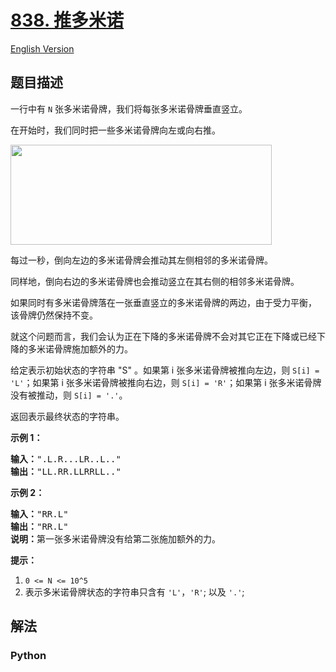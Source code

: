 # [838. 推多米诺](https://leetcode-cn.com/problems/push-dominoes)

[English Version](/leetcode/0800-0899/0838.Push%20Dominoes/README_EN.md)

## 题目描述

<!-- 这里写题目描述 -->

<p>一行中有 <code>N</code> 张多米诺骨牌，我们将每张多米诺骨牌垂直竖立。</p>

<p>在开始时，我们同时把一些多米诺骨牌向左或向右推。</p>

<p><img alt="" src="https://aliyun-lc-upload.oss-cn-hangzhou.aliyuncs.com/aliyun-lc-upload/uploads/2018/05/19/domino.png" style="height: 160px; width: 418px;"></p>

<p>每过一秒，倒向左边的多米诺骨牌会推动其左侧相邻的多米诺骨牌。</p>

<p>同样地，倒向右边的多米诺骨牌也会推动竖立在其右侧的相邻多米诺骨牌。</p>

<p>如果同时有多米诺骨牌落在一张垂直竖立的多米诺骨牌的两边，由于受力平衡， 该骨牌仍然保持不变。</p>

<p>就这个问题而言，我们会认为正在下降的多米诺骨牌不会对其它正在下降或已经下降的多米诺骨牌施加额外的力。</p>

<p>给定表示初始状态的字符串 &quot;S&quot; 。如果第 i 张多米诺骨牌被推向左边，则 <code>S[i] = &#39;L&#39;</code>；如果第 i 张多米诺骨牌被推向右边，则 <code>S[i] = &#39;R&#39;</code>；如果第 i 张多米诺骨牌没有被推动，则 <code>S[i] = &#39;.&#39;</code>。</p>

<p>返回表示最终状态的字符串。</p>

<p><strong>示例 </strong><strong>1</strong><strong>：</strong></p>

<pre><strong>输入：</strong>&quot;.L.R...LR..L..&quot;
<strong>输出：</strong>&quot;LL.RR.LLRRLL..&quot;</pre>

<p><strong>示例 </strong><strong>2</strong><strong>：</strong></p>

<pre><strong>输入：</strong>&quot;RR.L&quot;
<strong>输出：</strong>&quot;RR.L&quot;
<strong>说明：</strong>第一张多米诺骨牌没有给第二张施加额外的力。</pre>

<p><strong>提示：</strong></p>

<ol>
	<li><code>0 &lt;= N &lt;= 10^5</code></li>
	<li>表示多米诺骨牌状态的字符串只含有 <code>&#39;L&#39;</code>，<code>&#39;R&#39;</code>; 以及 <code>&#39;.&#39;</code>;</li>
</ol>


## 解法

<!-- 这里可写通用的实现逻辑 -->

<!-- tabs:start -->

### **Python**

<!-- 这里可写当前语言的特殊实现逻辑 -->

```python

```

<!-- tabs:end -->
